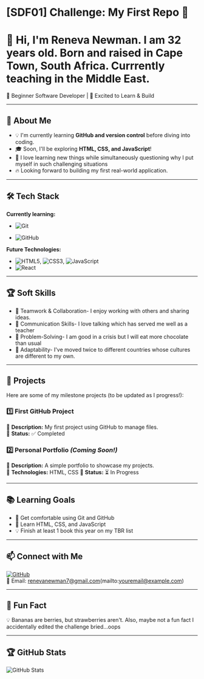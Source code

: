 # [SDF01] Challenge: My First Repo 🚀

# 👋 Hi, I'm Reneva Newman. I am 32 years old. Born and raised in Cape Town, South Africa. Currrently teaching in the Middle East.

🌱 Beginner Software Developer | 🚀 Excited to Learn & Build

---

## 🎯 About Me

- 💡 I'm currently learning **GitHub and version control** before diving into coding.
- 🎓 Soon, I'll be exploring **HTML, CSS, and JavaScript**!
- 🤖 I love learning new things while simultaneously questioning why I put myself in such challenging situations
- 🔥 Looking forward to building my first real-world application.

---

## 🛠️ Tech Stack

**Currently learning:**

- ![Git](https://img.shields.io/badge/-Git-F05032?style=flat&logo=git&logoColor=white)

- ![GitHub](https://img.shields.io/badge/-GitHub-181717?style=flat-circle&logo=github)

**Future Technologies:**

- ![HTML5](https://img.shields.io/badge/-HTML5-black?style=flat-circle&logo=html5&logoColor=white), ![CSS3](https://img.shields.io/badge/-CSS3-black?style=flat-circle&logo=css3), ![JavaScript](https://img.shields.io/badge/-JavaScript-black?style=flat-circle&logo=javascript)
- ![React](https://img.shields.io/badge/-React-black?style=flat-circle&logo=react)

---

## 🏆 Soft Skills

- 🤝 Teamwork & Collaboration- I enjoy working with others and sharing ideas. 
- 📢 Communication Skills- I love talking which has served me well as a teacher
- 🎯 Problem-Solving- I am good in a crisis but I will eat more chocolate than usual
- 🚀 Adaptability- I've moved twice to different countries whose cultures are different to my own. 

---

## 📌 Projects

Here are some of my milestone projects (to be updated as I progress!):

### **1️⃣ First GitHub Project**

🔹 **Description:** My first project using GitHub to manage files.  
🔹 **Status:** ✅ Completed

### **2️⃣ Personal Portfolio** _(Coming Soon!)_

🔹 **Description:** A simple portfolio to showcase my projects.  
🔹 **Technologies:** HTML, CSS
🔹 **Status:** ⏳ In Progress

---

## 📚 Learning Goals

- 🚀 Get comfortable using Git and GitHub
- 🎨 Learn HTML, CSS, and JavaScript
- 💡 Finish at least 1 book this year on my TBR list

---

## 📫 Connect with Me

[![GitHub](https://img.shields.io/badge/-GitHub-181717?style=flat&logo=github&logoColor=white)](https://github.com/Reneva-dev)    
📧 Email: renevanewman7@gmail.com(mailto:youremail@example.com)

---

## 🚀 Fun Fact

💡 Bananas are berries, but strawberries aren't. Also, maybe not a fun fact I accidentally edited the challenge bried...oops

---

## 🏆 GitHub Stats

![GitHub Stats](https://github-readme-stats.vercel.app/api?username=yourusername&show_icons=true&theme=radical)
